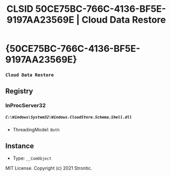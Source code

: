 ﻿---
title: "CLSID 50CE75BC-766C-4136-BF5E-9197AA23569E | Cloud Data Restore"
excerpt: What is COM-Object CLSID 50CE75BC-766C-4136-BF5E-9197AA23569E?
---

# {50CE75BC-766C-4136-BF5E-9197AA23569E}

### `Cloud Data Restore`

## Registry


### InProcServer32

##### `C:\Windows\System32\Windows.CloudStore.Schema.Shell.dll`
* ThreadingModel: `Both`

## Instance

* Type: `__ComObject`

MIT License. Copyright (c) 2021 Strontic.


